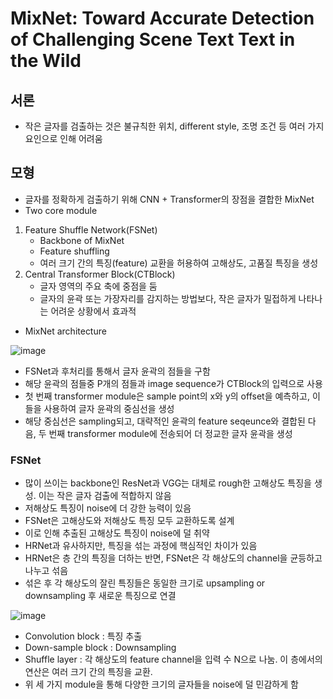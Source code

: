 # MixNet: Toward Accurate Detection of Challenging Scene Text Text in the Wild

## 서론
- 작은 글자를 검출하는 것은 불규칙한 위치, different style, 조명 조건 등 여러 가지 요인으로 인해 어려움 

## 모형
- 글자를 정확하게 검출하기 위해 CNN + Transformer의 장점을 결합한 MixNet
- Two core module
1. Feature Shuffle Network(FSNet)
    - Backbone of MixNet
    - Feature shuffling
    - 여러 크기 간의 특징(feature) 교환을 허용하여 고해상도, 고품질 특징을 생성
2. Central Transformer Block(CTBlock)
    - 글자 영역의 주요 축에 중점을 둠
    - 글자의 윤곽 또는 가장자리를 감지하는 방법보다, 작은 글자가 밀접하게 나타나는 어려운 상황에서 효과적
- MixNet architecture

![image](https://github.com/user-attachments/assets/98073091-25c7-4011-83b6-23e300f2d289)

- FSNet과 후처리를 통해서 글자 윤곽의 점들을 구함
- 해당 윤곽의 점들중 P개의 점들과 image sequence가 CTBlock의 입력으로 사용
- 첫 번째 transformer module은 sample point의 x와 y의 offset을 예측하고, 이들을 사용하여 글자 윤곽의 중심선을 생성
- 해당 중심선은 sampling되고, 대략적인 윤곽의 feature seqeunce와 결합된 다음, 두 번째 transformer module에 전송되어 더 정교한 글자 윤곽을 생성

### FSNet
- 많이 쓰이는 backbone인 ResNet과 VGG는 대체로 rough한 고해상도 특징을 생성. 이는 작은 글자 검출에 적합하지 않음
- 저해상도 특징이 noise에 더 강한 능력이 있음
- FSNet은 고해상도와 저해상도 특징 모두 교환하도록 설계
- 이로 인해 추출된 고해상도 특징이 noise에 덜 취약
- HRNet과 유사하지만, 특징을 섞는 과정에 핵심적인 차이가 있음
- HRNet은 층 간의 특징을 더하는 반면, FSNet은 각 해상도의 channel을 균등하고 나누고 섞음
- 섞은 후 각 해상도의 잘린 특징들은 동일한 크기로 upsampling or downsampling 후 새로운 특징으로 연결

![image](https://github.com/user-attachments/assets/851178cc-a867-4882-9787-7ba73ec18c9d)

- Convolution block : 특징 추출
- Down-sample block : Downsampling
- Shuffle layer : 각 해상도의 feature channel을 입력 수 N으로 나눔. 이 층에서의 연산은 여러 크기 간의 특징을 교환.
- 위 세 가지 module을 통해 다양한 크기의 글자들을 noise에 덜 민감하게 함 
